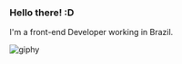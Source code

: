### Hello there! :D

I'm a front-end Developer working in Brazil.

![giphy](https://user-images.githubusercontent.com/86322489/159967358-8e245b48-ee91-4130-afbf-6ba545924985.gif)
